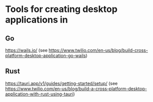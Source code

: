 # Tools for creating desktop applications in

## Go

https://wails.io/
(see https://www.twilio.com/en-us/blog/build-cross-platform-desktop-application-go-wails)

## Rust

https://tauri.app/v1/guides/getting-started/setup/
(see https://www.twilio.com/en-us/blog/build-a-cross-platform-desktop-application-with-rust-using-tauri)